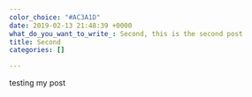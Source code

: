 ```yaml
---
color_choice: "#AC3A1D"
date: 2019-02-13 21:48:39 +0000
what_do_you_want_to_write_: Second, this is the second post
title: Second
categories: []

---
```

testing my post